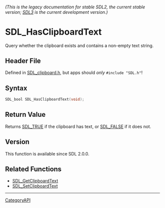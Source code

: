 ###### (This is the legacy documentation for stable SDL2, the current stable version; [SDL3](https://wiki.libsdl.org/SDL3/) is the current development version.)
# SDL_HasClipboardText

Query whether the clipboard exists and contains a non-empty text string.

## Header File

Defined in [SDL_clipboard.h](https://github.com/libsdl-org/SDL/blob/SDL2/include/SDL_clipboard.h), but apps should _only_ `#include "SDL.h"`!

## Syntax

```c
SDL_bool SDL_HasClipboardText(void);

```

## Return Value

Returns [SDL_TRUE](SDL_TRUE) if the clipboard has text, or
[SDL_FALSE](SDL_FALSE) if it does not.

## Version

This function is available since SDL 2.0.0.

## Related Functions

* [SDL_GetClipboardText](SDL_GetClipboardText)
* [SDL_SetClipboardText](SDL_SetClipboardText)

----
[CategoryAPI](CategoryAPI)

